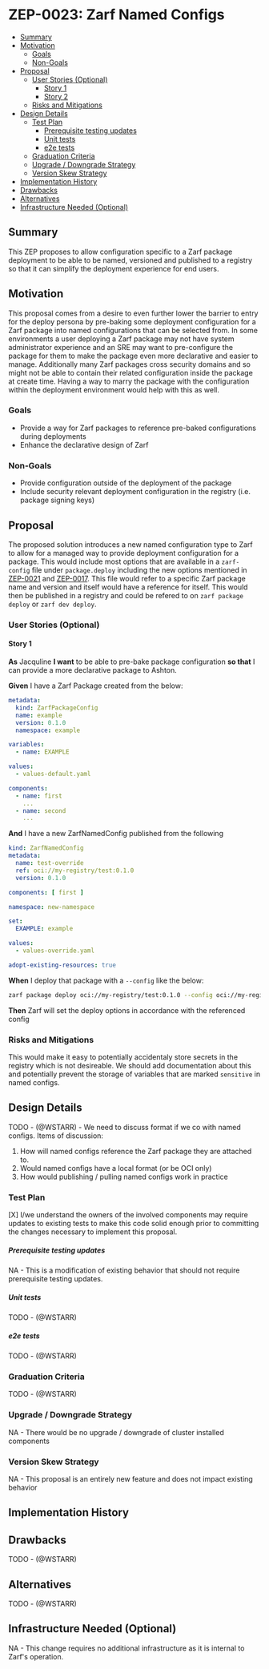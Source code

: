 <!--
**Note:** When your ZEP is complete, all of these comment blocks should be removed.

To get started with this template:

- [ ] **Create an issue in zarf-dev/proposals.**
  When creating a proposal issue, complete all fields in that template. One of
  the fields asks for a link to the ZEP, which you can leave blank until the ZEP
  is filed. Then, go back and add the link.
- [ ] **Make a copy of this template directory.**
  Name it `NNNN-short-descriptive-title`, where `NNNN` is the issue number
  (with no leading zeroes).
- [ ] **Fill out as much of the zep.yaml file as you can.**
  At minimum, complete the "Title", "Authors", "Status", and date-related fields.
- [ ] **Fill out this file as best you can.**
  Focus on the "Summary" and "Motivation" sections first. If you've already discussed
  the idea with the Technical Steering Committee, this part should be easier.
- [ ] **Create a PR for this ZEP.**
  Assign it to members of the Technical Steering Committee who are sponsoring this process.
- [ ] **Merge early and iterate.**
  Don’t get bogged down in the details—focus on getting the goals clarified and the
  ZEP merged quickly. You can fill in the specifics incrementally in later PRs.

Just because a ZEP is merged doesn't mean it's complete or approved. Any ZEP marked
as `provisional` is a working document and subject to change. You can mark unresolved
sections like this:

```
<<[UNRESOLVED optional short context or usernames ]>>
Stuff that is being argued.
<<[/UNRESOLVED]>>
```

When editing ZEPs, aim for focused, single-topic PRs to keep discussions clear. If
you disagree with a section, open a new PR with suggested changes.

Each ZEP covers one "feature" or "enhancement" throughout its lifecycle. You don’t
need a new ZEP for moving from beta to GA. If new details emerge, edit the existing
ZEP. Once a feature is "implemented", major changes should go in new ZEPs.

The latest instructions for this template can be found in [this repo](/NNNN-zep-template/README.md).

**Note:** PRs to move a ZEP to `implementable`, or significant changes to an
`implementable` ZEP, must be approved by all ZEP approvers. If an approver is no
longer appropriate, updates to the list must be approved by the remaining approvers.
-->

# ZEP-0023: Zarf Named Configs

<!--
Keep the title short simple and descriptive. It should clearly convey what
the ZEP is going to cover.
-->

<!--
A table of contents helps reviewers quickly navigate the ZEP and highlights
any additional information provided beyond the standard ZEP template.
-->

<!-- toc -->
- [Summary](#summary)
- [Motivation](#motivation)
  - [Goals](#goals)
  - [Non-Goals](#non-goals)
- [Proposal](#proposal)
  - [User Stories (Optional)](#user-stories-optional)
    - [Story 1](#story-1)
    - [Story 2](#story-2)
  - [Risks and Mitigations](#risks-and-mitigations)
- [Design Details](#design-details)
  - [Test Plan](#test-plan)
      - [Prerequisite testing updates](#prerequisite-testing-updates)
      - [Unit tests](#unit-tests)
      - [e2e tests](#e2e-tests)
  - [Graduation Criteria](#graduation-criteria)
  - [Upgrade / Downgrade Strategy](#upgrade--downgrade-strategy)
  - [Version Skew Strategy](#version-skew-strategy)
- [Implementation History](#implementation-history)
- [Drawbacks](#drawbacks)
- [Alternatives](#alternatives)
- [Infrastructure Needed (Optional)](#infrastructure-needed-optional)
<!-- /toc -->

## Summary

This ZEP proposes to allow configuration specific to a Zarf package deployment to be able to be named, versioned and published to a registry so that it can simplify the deployment experience for end users.

## Motivation

This proposal comes from a desire to even further lower the barrier to entry for the deploy persona by pre-baking some deployment configuration for a Zarf package into named configurations that can be selected from.  In some environments a user deploying a Zarf package may not have system administrator experience and an SRE may want to pre-configure the package for them to make the package even more declarative and easier to manage.  Additionally many Zarf packages cross security domains and so might not be able to contain their related configuration inside the package at create time.  Having a way to marry the package with the configuration within the deployment environment would help with this as well.

### Goals

- Provide a way for Zarf packages to reference pre-baked configurations during deployments
- Enhance the declarative design of Zarf

### Non-Goals

- Provide configuration outside of the deployment of the package
- Include security relevant deployment configuration in the registry (i.e. package signing keys)

## Proposal

The proposed solution introduces a new named configuration type to Zarf to allow for a managed way to provide deployment configuration for a package.  This would include most options that are available in a `zarf-config` file under `package.deploy` including the new options mentioned in [ZEP-0021](../0021-zarf-values/README.md) and [ZEP-0017](../0017-chart-namespace-overrides/README.md).  This file would refer to a specific Zarf package name and version and itself would have a reference for itself.  This would then be published in a registry and could be refered to on `zarf package deploy` or `zarf dev deploy`.

### User Stories (Optional)

#### Story 1

**As** Jacquline **I want** to be able to pre-bake package configuration **so that** I can provide a more declarative package to Ashton.

**Given** I have a Zarf Package created from the below:
```yaml
metadata:
  kind: ZarfPackageConfig
  name: example
  version: 0.1.0
  namespace: example

variables:
  - name: EXAMPLE

values:
  - values-default.yaml

components:
  - name: first
    ...
  - name: second
    ...
```
**And** I have a new ZarfNamedConfig published from the following
```yaml
kind: ZarfNamedConfig
metadata:
  name: test-override
  ref: oci://my-registry/test:0.1.0
  version: 0.1.0

components: [ first ]

namespace: new-namespace

set:
  EXAMPLE: example

values:
  - values-override.yaml

adopt-existing-resources: true
```
**When** I deploy that package with a `--config` like the below:
```bash
zarf package deploy oci://my-registry/test:0.1.0 --config oci://my-registry/test-override:0.1.0
```
**Then** Zarf will set the deploy options in accordance with the referenced config

### Risks and Mitigations

This would make it easy to potentially accidentaly store secrets in the registry which is not desireable.  We should add documentation about this and potentially prevent the storage of variables that are marked `sensitive` in named configs.

## Design Details

TODO - (@WSTARR) - We need to discuss format if we co with named configs.  Items of discussion:

1. How will named configs reference the Zarf package they are attached to.
2. Would named configs have a local format (or be OCI only)
3. How would publishing / pulling named configs work in practice

### Test Plan

[X] I/we understand the owners of the involved components may require updates to
existing tests to make this code solid enough prior to committing the changes necessary
to implement this proposal.

##### Prerequisite testing updates

NA - This is a modification of existing behavior that should not require prerequisite testing updates.

##### Unit tests

TODO - (@WSTARR)

##### e2e tests

TODO - (@WSTARR)

### Graduation Criteria

TODO - (@WSTARR)

### Upgrade / Downgrade Strategy

NA - There would be no upgrade / downgrade of cluster installed components

### Version Skew Strategy

NA - This proposal is an entirely new feature and does not impact existing behavior

## Implementation History

<!--
Major milestones in the lifecycle of a ZEP should be tracked in this section.
Major milestones might include:
- the `Summary` and `Motivation` sections being merged, signaling acceptance of the ZEP
- the `Proposal` section being merged, signaling agreement on a proposed design
- the date implementation started
- the first Zarf release where an initial version of the ZEP was available
- the version of Zarf where the ZEP graduated to general availability
- when the ZEP was retired or superseded
-->

## Drawbacks

TODO - (@WSTARR)

## Alternatives

TODO - (@WSTARR)

## Infrastructure Needed (Optional)

NA - This change requires no additional infrastructure as it is internal to Zarf's operation.
